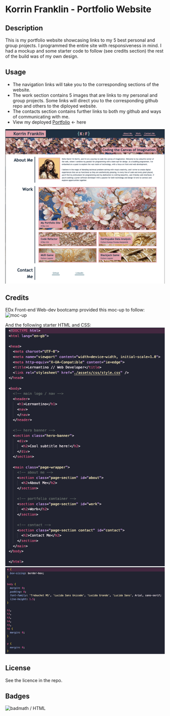 # Korrin Franklin - Portfolio Website

## Description 
This is my portfolio website showcasing links to my 5 best personal and group projects. I programmed the entire site with responsiveness in mind. I had a mockup and some starter code to follow (see credits section) the rest of the build was of my own design. 



## Usage 

- The navigation links will take you to the corresponding sections of the website. 
- The work section contains 5 images that are links to my personal and group projects. Some links will direct you to the corresponding github repo and others to the diployed website. 
- The contacts section contains further links to both my github and ways of communicating with me. 
- View my deployed [Portfolio](https://korrin-f.github.io/portfolio/) <- here

![portfolio screenshot](assets/images/screenshot.png)


## Credits

EDx Front-end Web-dev bootcamp provided this moc-up to follow:
![moc-up](assets/images/01-css-challenge-demo.gif)

And the following starter HTML and CSS:
![starter HTML](assets/images/starter-html.png)
![starter CSS](assets/images/starter-css.png)


## License

See the licence in the repo.


## Badges

![badmath](https://img.shields.io/github/languages/top/Korrin-F/portfolio)
 / HTML